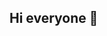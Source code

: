 ## Hi everyone  👋

<!--
**amcucunuba/amcucunuba** is a ✨ _special_ ✨ repository because its `README.md` (this file) appears on your GitHub profile.
I am Angela Cucunuba. I'm a tech enthusiast who loves to learn about new things. Connect with me on LinkedIn.

🔭 Skills:
- Python
- SQL 
- Data Analys
- Machine Learning 
- Deep Learning 
